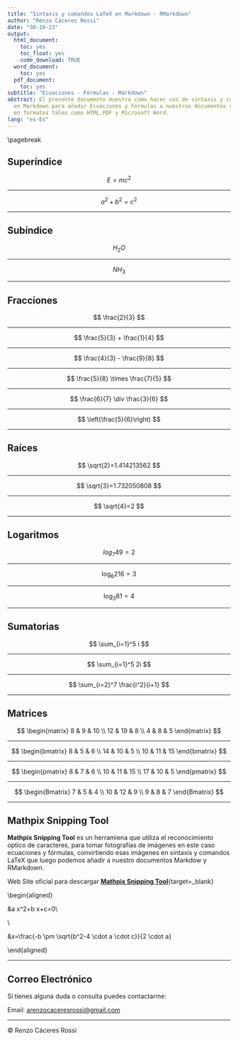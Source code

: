 ```yaml
---
title: "Sintaxis y comandos LaTeX en Markdown - RMarkdown"
author: "Renzo Cáceres Rossi"
date: "30-10-23"
output:
  html_document:
    toc: yes
    toc_float: yes
    code_download: TRUE
  word_document:
    toc: yes
  pdf_document:
    toc: yes
subtitle: "Ecuaciones - Fórmulas - Markdown"
abstract: El presente documento muestra como hacer uso de sintaxis y comandos LaTeX
  en Markdown para añadir Ecuaciones y Fórmulas a nuestros documentos reproducibles
  en formatos tales como HTML,PDF y Microsoft Word.
lang: "es-Es"
---
```



\pagebreak 
<!-- Añadir ecuaciones y fórmulas a nuestro documento Markdown con LaTeX -->

## Superíndice

$$
E=mc^2
$$

------------------------------------------------------------------------

$$
a^2 + b^2 = c^2
$$

------------------------------------------------------------------------

## Subíndice

$$
H_2O
$$

------------------------------------------------------------------------

$$
NH_3
$$

------------------------------------------------------------------------

## Fracciones

$$
\frac{2}{3}
$$

------------------------------------------------------------------------

$$
\frac{5}{3} + \frac{1}{4}
$$

------------------------------------------------------------------------

$$
\frac{4}{3} - \frac{9}{8}
$$

------------------------------------------------------------------------

$$
\frac{5}{8} \times \frac{7}{5}
$$

------------------------------------------------------------------------

$$
\frac{6}{7} \div \frac{3}{6}
$$

------------------------------------------------------------------------

$$
\left(\frac{5}{6}\right)
$$

------------------------------------------------------------------------

## Raíces

$$
\sqrt{2}=1.414213562
$$

------------------------------------------------------------------------

$$
\sqrt{3}=1.732050808
$$

------------------------------------------------------------------------

$$
\sqrt{4}=2
$$

------------------------------------------------------------------------

## Logaritmos

$$
log_7{49}=2
$$

------------------------------------------------------------------------

$$
\log_6{216}=3
$$

------------------------------------------------------------------------

$$
\log_3{81}=4
$$

------------------------------------------------------------------------

## Sumatorias

$$
\sum_{i=1}^5 i
$$

------------------------------------------------------------------------

$$
\sum_{i=1}^5 2i
$$

------------------------------------------------------------------------

$$
\sum_{i=2}^7 \frac{i^2}{i+1}
$$

------------------------------------------------------------------------

## Matrices

$$
\begin{matrix}
8 & 9 & 10 \\
12 & 19 & 8 \\
4 & 8 & 5
\end{matrix}
$$

------------------------------------------------------------------------

$$
\begin{bmatrix}
8 & 5 & 6 \\
14 & 10 & 5 \\
10 & 11 & 15
\end{bmatrix}
$$

------------------------------------------------------------------------

$$
\begin{pmatrix}
8 & 7 & 6 \\
10 & 11 & 15 \\
17 & 10 & 5
\end{pmatrix}
$$

------------------------------------------------------------------------

$$
\begin{Bmatrix}
7 & 5 & 4 \\
10 & 12 & 9 \\
9 & 8 & 7
\end{Bmatrix}
$$

---

## Mathpix Snipping Tool


**Mathpix Snipping Tool** es un herramiena que utiliza el reconocimiento optico de caracteres, para tomar fotografías de imágenes en este caso ecuaciones y fórmulas, convirtiendo esas imágenes en sintaxis y comandos LaTeX que luego podemos añadir a nuestro documentos Markdow y RMarkdown.

Web Site oficial para descargar [**Mathpix Snipping Tool**](https://mathpix.com/snipping-tool){target=_blank}


\begin{aligned}

&a x^2+b x+c=0\\

\\

&x=\frac{-b \pm \sqrt{b^2-4 \cdot a \cdot c}}{2 \cdot a}

\end{aligned}

---

## Correo Electrónico

Si tienes alguna duda o consulta puedes contactarme:

Email: <a href="mailto:arenzocaceresrossi@gmail.com">arenzocaceresrossi@gmail.com</a>

---

&copy; Renzo Cáceres Rossi

<div class="tocify-extend-page" data-unique="tocify-extend-page" style="height: 0;"></div>
